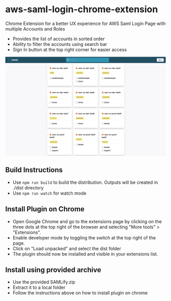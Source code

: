 # aws-saml-login-chrome-extension
Chrome Extension for a better UX experience for AWS Saml Login Page with multiple Accounts and Roles
- Provides the list of accounts in sorted order
- Ability to filter the accounts using search bar
- Sign In button at the top right corner for easier access

![](image.png)

## Build Instructions
- Use `npm run build` to build the distribution. Outputs will be created in ./dist directory
- Use `npm run watch` for watch mode

## Install Plugin on Chrome
- Open Google Chrome and go to the extensions page by clicking on the three dots at the top right of the browser and selecting "More tools" > "Extensions".
- Enable developer mode by toggling the switch at the top right of the page.
- Click on "Load unpacked" and select the dist folder
- The plugin should now be installed and visible in your extensions list.

## Install using provided archive
- Use the provided SAMLify.zip
- Extract it to a local folder
- Follow the instructions above on how to install plugin on chrome
